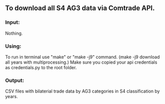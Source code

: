 ## To download all S4 AG3 data via Comtrade API.

### Input:
Nothing.

### Using:
To run in terminal use "make" or "make -j9" command. (make -j9 download all years with multiprocessing.) Make sure you copied your api credentials as credentials.py to the root folder.

### Output:
CSV files with bilaterial trade data by AG3 categories in S4 classification by years.

